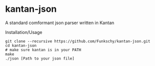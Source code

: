 # kantan-json
A standard comformant json parser written in Kantan

Installation/Usage
```
git clone --recursive https://github.com/Funkschy/kantan-json.git
cd kantan-json
# make sure kantan is in your PATH
make
./json [Path to your json file]
```

